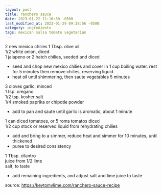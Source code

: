```yaml
---
layout: post
title: ranchero sauce
date: 2023-01-22 11:16:30 -0500
last_modified_at: 2023-01-29 09:38:56 -0500
category: ingredients
tags: mexican salsa tomato vegetarian
---
```


2 new mexico chilies
1 Tbsp. olive oil  
1/2 white onion, diced  
1 jalapeno or 2 hatch chilies, seeded and diced  
* seed and chop new mexico chilies and cover in 1 cup boiling water. rest for 5
  minutes then remove chilies, reserving liquid.
* heat oil until shimmering, then saute vegetables 5 minutes

3 cloves garlic, minced  
1 tsp. oregano  
1/2 tsp. kosher salt  
1/4 smoked paprika or chipotle powder  
* add to pan and saute until garlic is aromatic, about 1 minute

1 can diced tomatoes, or 5 roma tomatos diced  
1/2 cup stock or reserved liquid from rehydrating chilies  
* add and bring to a simmer, reduce heat and simmer for 10 minutes, until thickened
* puree to desired consistency

1 Tbsp. cilantro  
juice from 1/2 lime  
salt, to taste  
* add remaining ingredients, and adjust salt and lime juice to taste

source: <https://keytomylime.com/ranchero-sauce-recipe>
